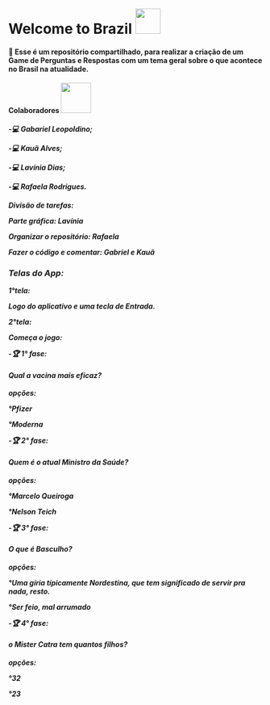 # Welcome to Brazil <img src="https://media.giphy.com/media/VgCDAzcKvsR6OM0uWg/giphy.gif" width="50"> 
#### 📜  Esse é um repositório compartilhado, para realizar a criação de um Game de Perguntas e Respostas com um tema geral sobre o que acontece no Brasil na atualidade.
 
 
#### Colaboradores <img src="https://media.giphy.com/media/LnQjpWaON8nhr21vNW/giphy.gif" width="60"> <em><b>

 
 -💻 Gabariel Leopoldino;
 
 -💻 Kauã Alves;
 
 -💻 Lavínia Dias;
 
 -💻 Rafaela Rodrigues.
 
 
 
 Divisão de tarefas:
 
 Parte gráfica: Lavínia
 
 Organizar o repositório: Rafaela
 
 Fazer o código e comentar: Gabriel e Kauã
 

 
### Telas do App:
1°tela: 

Logo do aplicativo e uma tecla de Entrada. 

2°tela: 

Começa o jogo:

-🏆 1° fase: 

#### Qual a vacina mais eficaz?

opções:

°Pfizer

°Moderna

-🏆 2° fase: 

#### Quem é o atual Ministro da Saúde?

opções:

°Marcelo Queiroga 

°Nelson Teich 

-🏆 3° fase: 

#### O que é Basculho?

opções:

°Uma gíria típicamente Nordestina, que tem significado de servir pra nada, resto. 

°Ser feio, mal arrumado 

-🏆 4° fase: 

#### o Mister Catra tem quantos filhos?

opções:

°32 

°23 
